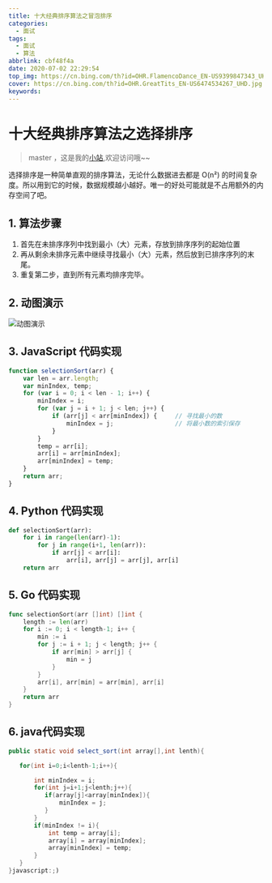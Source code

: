 ```yaml
---
title: 十大经典排序算法之冒泡排序
categories:
  - 面试
tags:
  - 面试
  - 算法
abbrlink: cbf48f4a
date: 2020-07-02 22:29:54
top_img: https://cn.bing.com/th?id=OHR.FlamencoDance_EN-US9399847343_UHD.jpg
cover: https://cn.bing.com/th?id=OHR.GreatTits_EN-US6474534267_UHD.jpg
keywords:  
---
```

# 十大经典排序算法之选择排序
> master ，这是我的[小站](https://www.tryrun.top),欢迎访问哦~~

选择排序是一种简单直观的排序算法，无论什么数据进去都是 O(n²) 的时间复杂度。所以用到它的时候，数据规模越小越好。唯一的好处可能就是不占用额外的内存空间了吧。

## 1. 算法步骤

1. 首先在未排序序列中找到最小（大）元素，存放到排序序列的起始位置
2. 再从剩余未排序元素中继续寻找最小（大）元素，然后放到已排序序列的末尾。
3. 重复第二步，直到所有元素均排序完毕。

## 2. 动图演示

![动图演示](https://s3.uuu.ovh/imgs/2022/05/14/2fdaf6d3c89ff6db.gif)

## 3. JavaScript 代码实现

```js
function selectionSort(arr) {
    var len = arr.length;
    var minIndex, temp;
    for (var i = 0; i < len - 1; i++) {
        minIndex = i;
        for (var j = i + 1; j < len; j++) {
            if (arr[j] < arr[minIndex]) {     // 寻找最小的数
                minIndex = j;                 // 将最小数的索引保存
            }
        }
        temp = arr[i];
        arr[i] = arr[minIndex];
        arr[minIndex] = temp;
    }
    return arr;
}
```

## 4. Python 代码实现

```python
def selectionSort(arr):
    for i in range(len(arr)-1):
        for j in range(i+1, len(arr)):
            if arr[j] < arr[i]:
                arr[i], arr[j] = arr[j], arr[i]
    return arr
```

## 5. Go 代码实现

```go
func selectionSort(arr []int) []int {
    length := len(arr)
    for i := 0; i < length-1; i++ {
        min := i
        for j := i + 1; j < length; j++ {
            if arr[min] > arr[j] {
                min = j
            }
        }
        arr[i], arr[min] = arr[min], arr[i]
    }
    return arr
}
```

## 6. java代码实现

```java
public static void select_sort(int array[],int lenth){

   for(int i=0;i<lenth-1;i++){

       int minIndex = i;
       for(int j=i+1;j<lenth;j++){
          if(array[j]<array[minIndex]){
              minIndex = j;
          }
       }
       if(minIndex != i){
           int temp = array[i];
           array[i] = array[minIndex];
           array[minIndex] = temp;
       }
   }
}javascript:;)
```